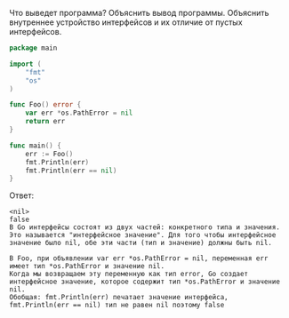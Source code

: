 Что выведет программа? Объяснить вывод программы. Объяснить внутреннее устройство интерфейсов и их отличие от пустых интерфейсов.

```go
package main

import (
	"fmt"
	"os"
)

func Foo() error {
	var err *os.PathError = nil
	return err
}

func main() {
	err := Foo()
	fmt.Println(err)
	fmt.Println(err == nil)
}
```

Ответ:
```
<nil>
false
В Go интерфейсы состоят из двух частей: конкретного типа и значения. Это называется "интерфейсное значение". Для того чтобы интерфейсное значение было nil, обе эти части (тип и значение) должны быть nil.

В Foo, при объявлении var err *os.PathError = nil, переменная err имеет тип *os.PathError и значение nil.
Когда мы возвращаем эту переменную как тип error, Go создает интерфейсное значение, которое содержит тип *os.PathError и значение nil.
Обобщая: fmt.Println(err) печатает значение интерфейса, fmt.Println(err == nil) тип не равен nil поэтому false

```